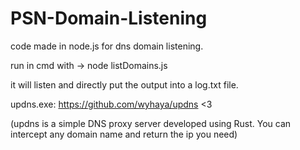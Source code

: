 # PSN-Domain-Listening
code made in node.js for dns domain listening. 

run in cmd with -> node listDomains.js

it will listen and directly put the output into a log.txt file.



updns.exe: https://github.com/wyhaya/updns <3

(updns is a simple DNS proxy server developed using Rust. You can intercept any domain name and return the ip you need)

